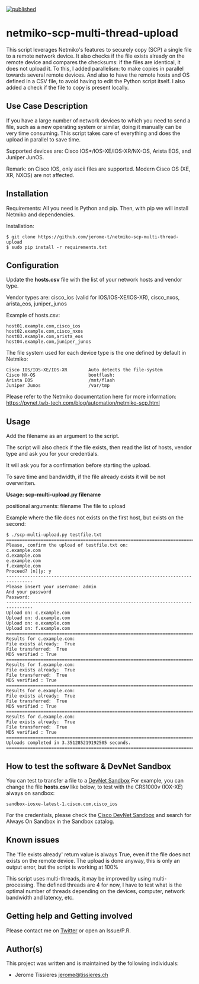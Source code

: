 [![published](https://static.production.devnetcloud.com/codeexchange/assets/images/devnet-published.svg)](https://developer.cisco.com/codeexchange/github/repo/jerome-t/netmiko-scp-multi-thread-upload)

# netmiko-scp-multi-thread-upload

This script leverages Netmiko's features to securely copy (SCP) a single file to a remote network device. It also checks if the file exists already on the remote device and compares the checksums: if the files are identical, it does not upload it.
To this, I added parallelism: to make copies in parallel towards several remote devices. And also to have the remote hosts and OS defined in a CSV file, to avoid having to edit the Python script itself. I also added a check if the file to copy is present locally.


## Use Case Description

If you have a large number of network devices to which you need to send a file, such as a new operating system or similar, doing it manually can be very time consuming. This script takes care of everything and does the upload in parallel to save time.

Supported devices are: Cisco IOS*/IOS-XE/IOS-XR/NX-OS, Arista EOS, and Juniper JunOS.

Remark: on Cisco IOS, only ascii files are supported. Modern Cisco OS (XE, XR, NXOS) are not affected.


## Installation

Requirements: All you need is Python and pip.
Then, with pip we will install Netmiko and dependencies.

Installation:

	$ git clone https://github.com/jerome-t/netmiko-scp-multi-thread-upload
	$ sudo pip install -r requirements.txt

## Configuration

Update the **hosts.csv** file with the list of your network hosts and vendor type.

Vendor types are: cisco_ios (valid for IOS/IOS-XE/IOS-XR), cisco_nxos, arista_eos, juniper_junos

Example of hosts.csv:

	host01.example.com,cisco_ios
	host02.example.com,cisco_nxos
	host03.example.com,arista_eos
	host04.example.com,juniper_junos


The file system used for each device type is the one defined by default in Netmiko:

	Cisco IOS/IOS-XE/IOS-XR        Auto detects the file-system
	Cisco NX-OS                    bootflash:
	Arista EOS                     /mnt/flash
	Juniper Junos                  /var/tmp


Please refer to the Netmiko documentation here for more information: https://pynet.twb-tech.com/blog/automation/netmiko-scp.html


## Usage

Add the filename as an argument to the script.

The script will also check if the file exists, then read the list of hosts, vendor type and ask you for your credentials.

It will ask you for a confirmation before starting the upload.

To save time and bandwidth, if the file already exists it will be not overwritten.

**Usage: scp-multi-upload.py filename**

positional arguments:
  filename        The file to upload

Example where the file does not exists on the first host, but exists on the second:

	$ ./scp-multi-upload.py testfile.txt
	================================================================================
	Please, confirm the upload of testfile.txt on: 
	c.example.com
	d.example.com
	e.example.com
	f.example.com
	Proceed? [n]|y: y
	--------------------------------------------------------------------------------
	Please insert your username: admin
	And your password
	Password: 
	--------------------------------------------------------------------------------
	Upload on: c.example.com
	Upload on: d.example.com
	Upload on: e.example.com
	Upload on: f.example.com
	================================================================================
	Results for c.example.com:
	File exists already:  True
	File transferred:  True
	MD5 verified : True
	================================================================================
	Results for f.example.com:
	File exists already:  True
	File transferred:  True
	MD5 verified : True
	================================================================================
	Results for e.example.com:
	File exists already:  True
	File transferred:  True
	MD5 verified : True
	================================================================================
	Results for d.example.com:
	File exists already:  True
	File transferred:  True
	MD5 verified : True
	================================================================================
	Uploads completed in 3.351285219192505 seconds.
	================================================================================



## How to test the software & DevNet Sandbox

You can test to transfer a file to a [DevNet Sandbox](https://developer.cisco.com/site/sandbox/) 
For example, you can change the file **hosts.csv** like below, to test with the CRS1000v (IOX-XE) always on sandbox:
	
	sandbox-iosxe-latest-1.cisco.com,cisco_ios

For the credentials, please check the [Cisco DevNet Sandbox](https://developer.cisco.com/site/sandbox/) and search for Always On Sandbox in the Sandbox catalog. 


## Known issues

The 'file exists already' return value is always True, even if the file does not exists on the remote device. The upload is done anyway, this is only an output error, but the script is working at 100%

This script uses multi-threads, it may be improved by using multi-processing.
The defined threads are 4 for now, I have to test what is the optimal number of threads depending on the devices, computer, network bandwidth and latency, etc.


## Getting help and Getting involved

Please contact me on [Twitter](https://twitter.com/JeromeTissieres) or open an Issue/P.R.

## Author(s)

This project was written and is maintained by the following individuals:

* Jerome Tissieres <jerome@tissieres.ch>
